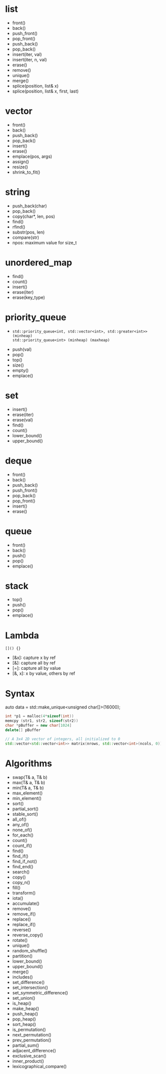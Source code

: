 # list
- front()
- back()
- push_front()
- pop_front()
- push_back()
- pop_back()
- insert(iter, val)
- insert(iter, n, val)
- erase()
- remove()
- unique()
- merge()
- splice(position, list& x)
- splice(position, list& x, first, last)

# vector
- front()
- back()
- push_back()
- pop_back()
- insert()
- erase()
- emplace(pos, args)
- assign()
- resize()
- shrink_to_fit()


# string
- push_back(char)
- pop_back()
- copy(char*, len, pos)
- find()
- rfind()
- substr(pos, len)
- compare(str)
- npos: maximum value for size_t

# unordered_map
- find()
- count()
- insert()
- erase(iter)
- erase(key_type)

# priority_queue
- ```
  std::priority_queue<int, std::vector<int>, std::greater<int>> (minheap)
  std::priority_queue<int> (minheap) (maxheap)
  ```
- push(val)
- pop()
- top()
- size()
- empty()
- emplace()

# set
- insert()
- erase(iter)
- erase(val)
- find()
- count()
- lower_bound()
- upper_bound()

# deque
- front()
- back()
- push_back()
- push_front()
- pop_back()
- pop_front()
- insert()
- erase()

# queue
- front()
- back()
- push()
- pop()
- emplace()

# stack
- top()
- push()
- pop()
- emplace()

# Lambda

  `[]() {}`

- [&x]: capture x by ref
- [&]: capture all by ref
- [=]: capture all by value
- [&, x]: x by value, others by ref

# Syntax

auto data = std::make_unique<unsigned char[]>(16000);

```c++
int *p1 = malloc(4*sizeof(int))
memcpy (str1, str2, sizeof(str2))
char *pBuffer = new char[1024]
delete[] pBuffer
```

```c++
// A 3x4 2D vector of integers, all initialized to 0
std::vector<std::vector<int>> matrix(nrows, std::vector<int>(ncols, 0));
```

# Algorithms
- swap(T& a, T& b)
- max(T& a, T& b)
- min(T& a, T& b)
- max_element()
- min_element()
- sort()
- partial_sort()
- stable_sort()
- all_of()
- any_of()
- none_of()
- for_each()
- count()
- count_if()
- find()
- find_if()
- find_if_not()
- find_end()
- search()
- copy()
- copy_n()
- fill()
- transform()
- iota()
- accumulate()
- remove()
- remove_if()
- replace()
- replace_if()
- reverse()
- reverse_copy()
- rotate()
- unique()
- random_shuffle()
- partition()
- lower_bound()
- upper_bound()
- merge()
- includes()
- set_difference()
- set_intersection()
- set_symmetric_difference()
- set_union()
- is_heap()
- make_heap()
- push_heap()
- pop_heap()
- sort_heap()
- is_permutation()
- next_permutation()
- prev_permutation()
- partial_sum()
- adjacent_difference()
- exclusive_scan()
- inner_product()
- lexicographical_compare()

  

